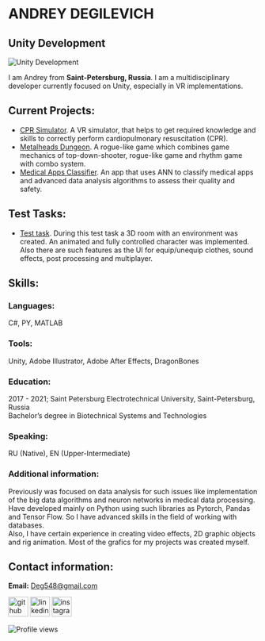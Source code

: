 # ANDREY DEGILEVICH
## Unity Development
![Unity Development](https://github.com/AnonimBezDeneg/AnonimBezDeneg/blob/main/Images/AboutMe.png)

I am Andrey from <b>Saint-Petersburg, Russia</b>. I am a multidisciplinary developer currently focused on Unity, especially in VR implementations.

## Current Projects:
- [CPR Simulator](https://github.com/AndreyCKDS/CPRSimulator). A VR simulator, that helps to get required knowledge and skills to correctly perform cardiopulmonary resuscitation (CPR).
- [Metalheads Dungeon](https://github.com/AndreyCKDS/MetalheadsDungeon). A rogue-like game which combines game mechanics of top-down-shooter, rogue-like game and rhythm game with combo system.
- [Medical Apps Classifier](https://github.com/AndreyCKDS/MedicalAppsClassifier ). An app that uses ANN to classify medical apps and advanced data analysis algorithms to assess their quality and safety.

## Test Tasks:

- [Test task](https://github.com/AndreyCKDS/TestTask). During this test task a 3D room with an environment was created. An animated and fully controlled character was implemented. Also there are such features as the UI for equip/unequip clothes, sound effects, post processing and multiplayer.

## Skills:
### Languages:
C#, PY, MATLAB

### Tools:
Unity, Adobe Illustrator, Adobe After Effects, DragonBones

### Education:
2017 - 2021; Saint Petersburg Electrotechnical University, Saint-Petersburg, Russia  
Bachelor’s degree in Biotechnical Systems and Technologies

### Speaking:
RU (Native), EN (Upper-Intermediate)

### Additional information:
Previously was focused on data analysis for such issues like implementation of the big data algorithms and neuron networks in medical data processing. Have developed mainly on Python using such libraries as Pytorch, Pandas and Tensor Flow. So I have advanced skills in the field of working with databases.  
Also, I have certain experience in creating video effects, 2D graphic objects and rig animation. Most of the grafics for my projects was created myself.

## Contact information:
<b>Email:</b> Deg548@gmail.com  
  
[<img src='https://cdn.jsdelivr.net/npm/simple-icons@3.0.1/icons/github.svg' alt='github' height='40'>](https://github.com/AnonimBezDeneg)  [<img src='https://cdn.jsdelivr.net/npm/simple-icons@3.0.1/icons/linkedin.svg' alt='linkedin' height='40'>](https://www.linkedin.com/in/AnonimBezDeneg/)  [<img src='https://cdn.jsdelivr.net/npm/simple-icons@3.0.1/icons/instagram.svg' alt='instagram' height='40'>](https://www.instagram.com/CKDS/)

![Profile views](https://gpvc.arturio.dev/AnonimBezDeneg)  
